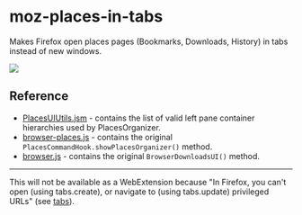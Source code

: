# moz-places-in-tabs
Makes Firefox open places pages (Bookmarks, Downloads, History) in tabs instead of new windows.

![](https://img.shields.io/amo/d/places-in-tabs.svg?style=plastic)

## Reference
- [PlacesUIUtils.jsm](https://git.io/vybBP) - contains the list of valid left pane container hierarchies used by PlacesOrganizer.
- [browser-places.js](https://git.io/vybWt) - contains the original `PlacesCommandHook.showPlacesOrganizer()` method.
- [browser.js](https://git.io/vybWk) - contains the original `BrowserDownloadsUI()` method.

---

This will not be available as a WebExtension because "In Firefox, you can't open (using tabs.create), or navigate to (using tabs.update) privileged URLs" (see [tabs](https://mzl.la/2nsZ7UD)).

